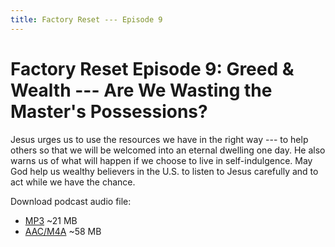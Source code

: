 ```yaml
---
title: Factory Reset --- Episode 9
---
```


# Factory Reset Episode 9: Greed & Wealth --- Are We Wasting the Master's Possessions?

Jesus urges us to use the resources we have in the right way --- to help others so that we will be welcomed into an eternal dwelling one day. He also warns us of what will happen if we choose to live in self-indulgence. May God help us wealthy believers in the U.S. to listen to Jesus carefully and to act while we have the chance.

Download podcast audio file:

* [MP3](http://files.xpian.info/factory_reset_episode_9.mp3) ~21 MB
* [AAC/M4A](http://files.xpian.info/factory_reset_episode_9.m4a) ~58 MB
